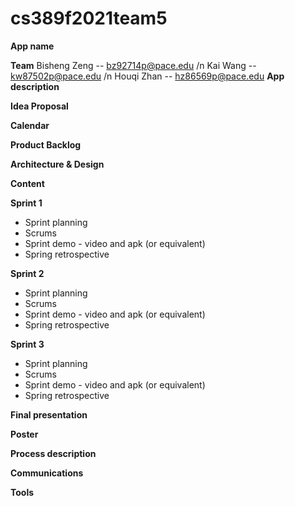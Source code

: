 # cs389f2021team5

**App name**

**Team** 
Bisheng Zeng -- bz92714p@pace.edu /n
Kai Wang  -- kw87502p@pace.edu /n
Houqi Zhan -- hz86569p@pace.edu
**App description**

**Idea Proposal**

**Calendar**

**Product Backlog**

**Architecture & Design**

**Content**

**Sprint 1**

* Sprint planning
* Scrums
* Sprint demo - video and apk (or equivalent)
* Spring retrospective

**Sprint 2**

* Sprint planning
* Scrums
* Sprint demo - video and apk (or equivalent)
* Spring retrospective

**Sprint 3** 

* Sprint planning
* Scrums
* Sprint demo - video and apk (or equivalent)
* Spring retrospective

**Final presentation**

**Poster**

**Process description**

**Communications**

**Tools**
